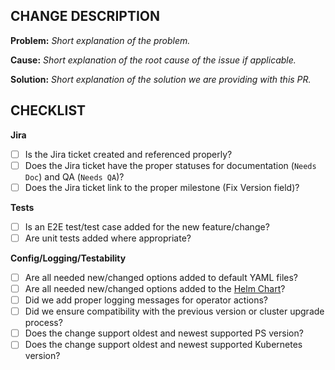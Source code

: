 **CHANGE DESCRIPTION**
---
**Problem:**
*Short explanation of the problem.*

**Cause:**
*Short explanation of the root cause of the issue if applicable.*

**Solution:**
*Short explanation of the solution we are providing with this PR.*

**CHECKLIST**
---
**Jira**
- [ ] Is the Jira ticket created and referenced properly?
- [ ] Does the Jira ticket have the proper statuses for documentation (`Needs Doc`) and QA (`Needs QA`)?
- [ ] Does the Jira ticket link to the proper milestone (Fix Version field)?

**Tests**
- [ ] Is an E2E test/test case added for the new feature/change?
- [ ] Are unit tests added where appropriate?

**Config/Logging/Testability**
- [ ] Are all needed new/changed options added to default YAML files?
- [ ] Are all needed new/changed options added to the [Helm Chart](https://github.com/percona/percona-helm-charts)?
- [ ] Did we add proper logging messages for operator actions?
- [ ] Did we ensure compatibility with the previous version or cluster upgrade process?
- [ ] Does the change support oldest and newest supported PS version?
- [ ] Does the change support oldest and newest supported Kubernetes version?
